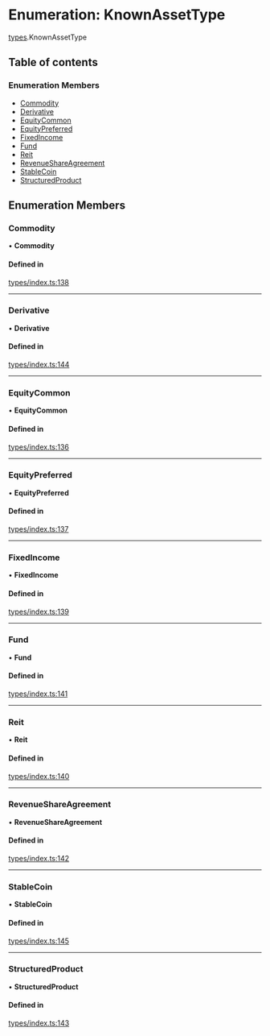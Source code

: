 # Enumeration: KnownAssetType

[types](../wiki/types).KnownAssetType

## Table of contents

### Enumeration Members

- [Commodity](../wiki/types.KnownAssetType#commodity)
- [Derivative](../wiki/types.KnownAssetType#derivative)
- [EquityCommon](../wiki/types.KnownAssetType#equitycommon)
- [EquityPreferred](../wiki/types.KnownAssetType#equitypreferred)
- [FixedIncome](../wiki/types.KnownAssetType#fixedincome)
- [Fund](../wiki/types.KnownAssetType#fund)
- [Reit](../wiki/types.KnownAssetType#reit)
- [RevenueShareAgreement](../wiki/types.KnownAssetType#revenueshareagreement)
- [StableCoin](../wiki/types.KnownAssetType#stablecoin)
- [StructuredProduct](../wiki/types.KnownAssetType#structuredproduct)

## Enumeration Members

### Commodity

• **Commodity**

#### Defined in

[types/index.ts:138](https://github.com/PolymathNetwork/polymesh-sdk/blob/299ce247/src/types/index.ts#L138)

___

### Derivative

• **Derivative**

#### Defined in

[types/index.ts:144](https://github.com/PolymathNetwork/polymesh-sdk/blob/299ce247/src/types/index.ts#L144)

___

### EquityCommon

• **EquityCommon**

#### Defined in

[types/index.ts:136](https://github.com/PolymathNetwork/polymesh-sdk/blob/299ce247/src/types/index.ts#L136)

___

### EquityPreferred

• **EquityPreferred**

#### Defined in

[types/index.ts:137](https://github.com/PolymathNetwork/polymesh-sdk/blob/299ce247/src/types/index.ts#L137)

___

### FixedIncome

• **FixedIncome**

#### Defined in

[types/index.ts:139](https://github.com/PolymathNetwork/polymesh-sdk/blob/299ce247/src/types/index.ts#L139)

___

### Fund

• **Fund**

#### Defined in

[types/index.ts:141](https://github.com/PolymathNetwork/polymesh-sdk/blob/299ce247/src/types/index.ts#L141)

___

### Reit

• **Reit**

#### Defined in

[types/index.ts:140](https://github.com/PolymathNetwork/polymesh-sdk/blob/299ce247/src/types/index.ts#L140)

___

### RevenueShareAgreement

• **RevenueShareAgreement**

#### Defined in

[types/index.ts:142](https://github.com/PolymathNetwork/polymesh-sdk/blob/299ce247/src/types/index.ts#L142)

___

### StableCoin

• **StableCoin**

#### Defined in

[types/index.ts:145](https://github.com/PolymathNetwork/polymesh-sdk/blob/299ce247/src/types/index.ts#L145)

___

### StructuredProduct

• **StructuredProduct**

#### Defined in

[types/index.ts:143](https://github.com/PolymathNetwork/polymesh-sdk/blob/299ce247/src/types/index.ts#L143)
